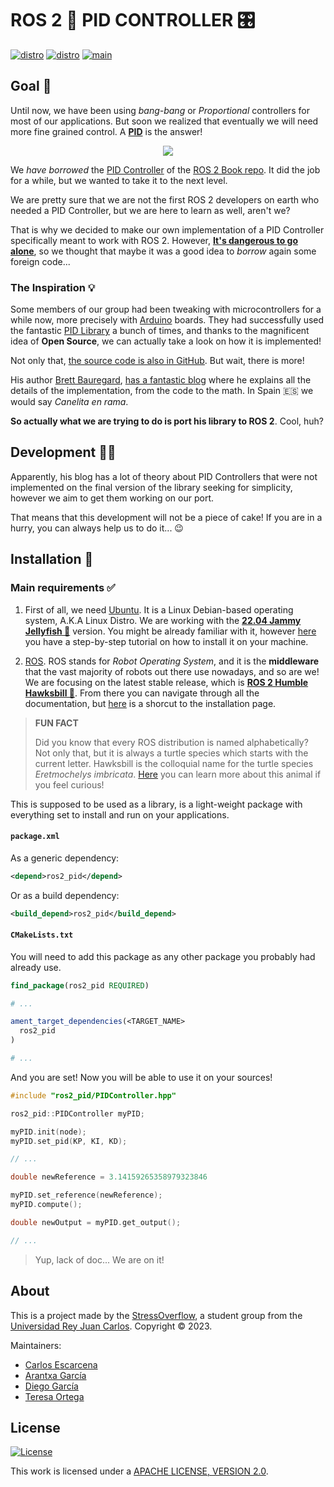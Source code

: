 # ROS 2 🐢 PID CONTROLLER 🎛️

[![distro](https://img.shields.io/badge/Ubuntu%2022-Jammy%20Jellyfish-violet)](https://releases.ubuntu.com/22.04/)
[![distro](https://img.shields.io/badge/ROS2-Humble-blue)](https://docs.ros.org/en/humble/index.html)
[![main](https://github.com/StressOverflow/ros2_pid/actions/workflows/colcon.yaml/badge.svg?branch=dev)](https://github.com/StressOverflow/ros2_pid/actions/workflows/colcon.yaml)

## Goal 🎯

Until now, we have been using *bang-bang* or *Proportional* controllers for most of our applications. But soon we realized that eventually we will need more fine grained control. A [**PID**](https://en.wikipedia.org/wiki/PID_controller) is the answer!

<p align="center">
  <img src="https://upload.wikimedia.org/wikipedia/commons/3/33/PID_Compensation_Animated.gif" />
</p>

We *have borrowed* the [PID Controller](https://github.com/fmrico/book_ros2/blob/a489bb519fb62d3bd22a0c51c3c638b19bf77d5f/br2_tracking/include/br2_tracking/PIDController.hpp#L24) of the [ROS 2 Book repo](https://github.com/fmrico/book_ros2). It did the job for a while, but we wanted to take it to the next level.

We are pretty sure that we are not the first ROS 2 developers on earth who needed a PID Controller, but we are here to learn as well, aren't we?

That is why we decided to make our own implementation of a PID Controller specifically meant to work with ROS 2. However, [**It's dangerous to go alone**](https://www.youtube.com/watch?v=z1w8FCtpVXM), so we thought that maybe it was a good idea to *borrow* again some foreign code...

### The Inspiration 💡

Some members of our group had been tweaking with microcontrollers for a while now, more precisely with [Arduino](https://www.arduino.cc/) boards. They had successfully used the fantastic [PID Library](https://playground.arduino.cc/Code/PIDLibrary/) a bunch of times, and thanks to the magnificent idea of **Open Source**, we can actually take a look on how it is implemented!

Not only that, [the source code is also in GitHub](https://github.com/br3ttb/Arduino-PID-Library/). But wait, there is more!

His author [Brett Bauregard](https://github.com/br3ttb), [has a fantastic blog](http://brettbeauregard.com/blog/) where he explains all the details of the implementation, from the code to the math. In Spain 🇪🇸 we would say *Canelita en rama*.

**So actually what we are trying to do is port his library to ROS 2**. Cool, huh?

## Development 🧑‍💻

Apparently, his blog has a lot of theory about PID Controllers that were not implemented on the final version of the library seeking for simplicity, however we aim to get them working on our port.

That means that this development will not be a piece of cake! If you are in a hurry, you can always help us to do it... 😉

## Installation 💾

### Main requirements ✅

1. First of all, we need [Ubuntu](https://ubuntu.com/). It is a Linux Debian-based operating system, A.K.A Linux Distro. We are working with the **[22.04 Jammy Jellyfish 🪼](https://releases.ubuntu.com/22.04/)** version. You might be already familiar with it, however [here](https://ubuntu.com/tutorials/install-ubuntu-desktop#1-overview) you have a step-by-step tutorial on how to install it on your machine.

2. [ROS](https://www.ros.org/). ROS stands for *Robot Operating System*, and it is the **middleware** that the vast majority of robots out there use nowadays, and so are we! We are focusing on the latest stable release, which is **[ROS 2 Humble Hawksbill 🐢](https://docs.ros.org/en/humble/index.html)**. From there you can navigate through all the documentation, but [here](https://docs.ros.org/en/humble/Installation.html) is a shorcut to the installation page.

> **FUN FACT**
>
> Did you know that every ROS distribution is named alphabetically? Not only that, but it is always a turtle species which starts with the current letter. Hawksbill is the colloquial name for the turtle species *Eretmochelys imbricata*. [Here](https://en.wikipedia.org/wiki/Hawksbill_sea_turtle) you can learn more about this animal if you feel curious!

This is supposed to be used as a library, is a light-weight package with everything set to install and run on your applications.

#### `package.xml`

As a generic dependency:

```xml
<depend>ros2_pid</depend>
```
Or as a build dependency:

```xml
<build_depend>ros2_pid</build_depend>
```

#### `CMakeLists.txt`

You will need to add this package as any other package you probably had already use.

```cmake
find_package(ros2_pid REQUIRED)

# ...

ament_target_dependencies(<TARGET_NAME> 
  ros2_pid
)

# ...
```

And you are set! Now you will be able to use it on your sources!

```c++
#include "ros2_pid/PIDController.hpp"

ros2_pid::PIDController myPID;

myPID.init(node);
myPID.set_pid(KP, KI, KD);

// ...

double newReference = 3.14159265358979323846

myPID.set_reference(newReference);
myPID.compute();

double newOutput = myPID.get_output();

// ...
```

> Yup, lack of doc... We are on it!

## About

This is a project made by the [StressOverflow], a student group from the [Universidad Rey Juan Carlos].
Copyright &copy; 2023.

Maintainers:

* [Carlos Escarcena]
* [Arantxa García]
* [Diego García]
* [Teresa Ortega]

## License

[![License](https://img.shields.io/badge/License-Apache_2.0-yellowgreen.svg)](https://www.apache.org/licenses/LICENSE-2.0)

This work is licensed under a [APACHE LICENSE, VERSION 2.0][apache2.0].

[apache2.0]: https://www.apache.org/licenses/LICENSE-2.0

[Universidad Rey Juan Carlos]: https://www.urjc.es/
[StressOverflow]: https://github.com/StressOverflow
[Carlos Escarcena]: https://github.com/cescarcena2021
[Arantxa García]: https://github.com/arantxagb
[Diego García]: https://github.com/dgarcu
[Teresa Ortega]: https://github.com/mtortega2021
